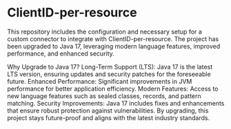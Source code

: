 # ClientID-per-resource

This repository includes the configuration and necessary setup for a custom connector to integrate with ClientID-per-resource. The project has been upgraded to Java 17, leveraging modern language features, improved performance, and enhanced security.

Why Upgrade to Java 17?
Long-Term Support (LTS): Java 17 is the latest LTS version, ensuring updates and security patches for the foreseeable future.
Enhanced Performance: Significant improvements in JVM performance for better application efficiency.
Modern Features: Access to new language features such as sealed classes, records, and pattern matching.
Security Improvements: Java 17 includes fixes and enhancements that ensure robust protection against vulnerabilities.
By upgrading, this project stays future-proof and aligns with the latest industry standards.



